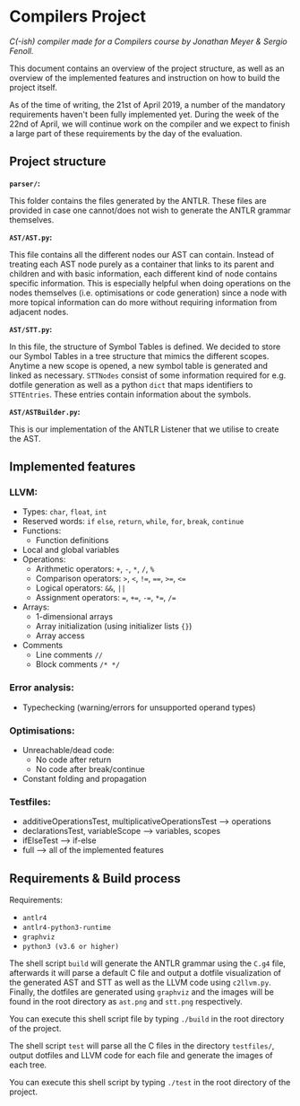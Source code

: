 # Compilers Project
_C(-ish) compiler made for a Compilers course by Jonathan Meyer & Sergio Fenoll._

This document contains an overview of the project structure, as well as an overview of the implemented features and instruction on how to build the project itself.

As of the time of writing, the 21st of April 2019, a number of the mandatory requirements haven't been fully implemented yet. During the week of the 22nd of April, we will continue work on the compiler and we expect to finish a large part of these requirements by the day of the evaluation.

## Project structure
**`parser/`:**

This folder contains the files generated by the ANTLR. These files are provided in case one cannot/does not wish to generate the ANTLR grammar themselves.

**`AST/AST.py`:**

This file contains all the different nodes our AST can contain. Instead of treating each AST node purely as a container that links to its parent and children and with basic information, each different kind of node contains specific information. This is especially helpful when doing operations on the nodes themselves (i.e. optimisations or code generation) since a node with more topical information can do more without requiring information from adjacent nodes.

**`AST/STT.py`:**

In this file, the structure of Symbol Tables is defined. We decided to store our Symbol Tables in a tree structure that mimics the different scopes. Anytime a new scope is opened, a new symbol table is generated and linked as necessary. `STTNodes` consist of some information required for e.g. dotfile generation as well as a python `dict` that maps identifiers to `STTEntries`. These entries contain information about the symbols.

**`AST/ASTBuilder.py`:**

This is our implementation of the ANTLR Listener that we utilise to create the AST.

## Implemented features

### LLVM:
- Types: `char`, `float`, `int`
- Reserved words: `if` `else`, `return`, `while`, `for`, `break`, `continue`
- Functions:
  - Function definitions
- Local and global variables
- Operations:
  - Arithmetic operators: `+`, `-`, `*`, `/`, `%`
  - Comparison operators: `>`, `<`, `!=`, `==`, `>=`, `<=`
  - Logical operators: `&&`, `||`
  - Assignment operators: `=`, `+=`, `-=`, `*=`, `/=`
- Arrays:
  - 1-dimensional arrays
  - Array initialization (using initializer lists `{}`)
  - Array access
- Comments
  - Line comments `//`
  - Block comments `/* */`
    
### Error analysis:
- Typechecking (warning/errors for unsupported operand types)

### Optimisations:
- Unreachable/dead code:
  - No code after return
  - No code after break/continue
- Constant folding and propagation

### Testfiles:

- additiveOperationsTest, multiplicativeOperationsTest --> operations
- declarationsTest, variableScope --> variables, scopes
- ifElseTest --> if-else
- full --> all of the implemented features

## Requirements & Build process

Requirements:
- `antlr4`
- `antlr4-python3-runtime`
- `graphviz`
- `python3 (v3.6 or higher)`

The shell script `build` will generate the ANTLR grammar using the `C.g4` file, afterwards it will parse a default C file and output a dotfile visualization of the generated AST and STT as well as the LLVM code using `c2llvm.py`. Finally, the dotfiles are generated using `graphviz` and the images will be found in the root directory as `ast.png` and `stt.png` respectively.

You can execute this shell script file by typing `./build` in the root directory of the project.

The shell script `test` will parse all the C files in the directory `testfiles/`, output dotfiles and LLVM code for each file and generate the images of each tree.

You can execute this shell script by typing `./test` in the root directory of the project.
